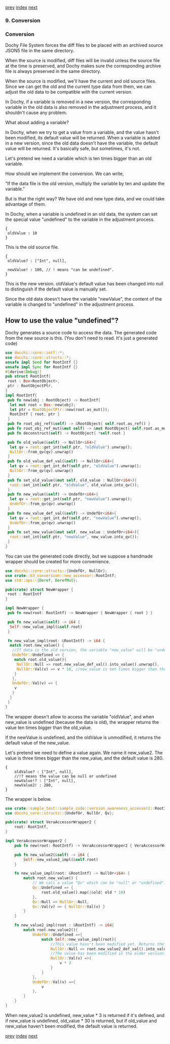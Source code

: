 [prev](directory_composition_and_how_to_handle.md)
[index](index.md)
[next](clist_and_mlist.md)

### 9. Conversion

### Conversion

Dochy File System forces the diff files to be placed with 
 an archived source JSON5 file in the same directory.

When the source is modified, diff files will be invalid unless 
the source file at the time is preserved, and Dochy makes sure
the corresponding archive file is always preserved in the same directory.

When the source is modified, we'll have the current and old source files.
Since we can get the old and the current type data from them,
we can adjust the old data to be compatible with the current version.

In Dochy, if a variable is removed in a new version, 
the corresponding variable in the old data is also removed in the adjustment process, 
and it shouldn't cause any problem.

What about adding a variable?

In Dochy, when we try to get a value from a variable, 
and the value hasn't been modified, its default value will be returned.
When a variable is added in a new version, since the old data doesn't have the variable,
the default value will be returned. It's basically safe, but sometimes, it's not.

Let's pretend we need a variable which is ten times bigger than an old variable.

How should we implement the conversion. We can write,

"If the data file is the old version, multiply the variable by ten and update the variable."

But is that the right way? We have old and new type data, and we could take advantage of them.  

In Dochy, when a variable is undefined in an old data, 
the system can set the special value "undefined" to the variable in the adjustment process.

```json5
{
 oldValue : 10
}
```
 This is the old source file.
```
{
 oldValue? : ["Int", null], 
 
 newValue! : 100, // ! means "can be undefined". 
}
 ```
This is the new version. oldValue's default value has been changed into null
to distinguish if the default value is manually set. 

Since the old data doesn't have the variable "newValue", the content of the variable is 
changed to "undefined" in the adjustment process.

## How to use the value "undefined"?

Dochy generates a source code to access the data. 
The generated code from the new source is this. 
(You don't need to read. It's just a generated code)
```Rust
use docchi::core::intf::*;
use docchi::core::structs::*;
unsafe impl Send for RootIntf {}
unsafe impl Sync for RootIntf {}
#[derive(Debug)]
pub struct RootIntf{
 root : Box<RootObject>,
 ptr : RootObjectPtr,
}
impl RootIntf{
 pub fn new(obj : RootObject) -> RootIntf{
  let mut root = Box::new(obj);
  let ptr = RootObjectPtr::new(root.as_mut());
  RootIntf { root, ptr }
 }
 pub fn root_obj_ref(&self) -> &RootObject{ self.root.as_ref() }
 pub fn root_obj_ref_mut(&mut self) -> &mut RootObject{ self.root.as_mut() }
 pub fn deconstruct(self) -> RootObject{ *self.root }

 pub fn old_value(&self) -> NullOr<i64>{
  let qv = root::get_int(self.ptr, "oldValue").unwrap();
  NullOr::from_qv(qv).unwrap()
 }
 pub fn old_value_def_val(&self) -> NullOr<i64>{
  let qv = root::get_int_def(self.ptr, "oldValue").unwrap();
  NullOr::from_qv(qv).unwrap()
 }
 pub fn set_old_value(&mut self, old_value : NullOr<i64>){
  root::set_int(self.ptr, "oldValue", old_value.into_qv());
 }
 pub fn new_value(&self) -> UndefOr<i64>{
  let qv = root::get_int(self.ptr, "newValue").unwrap();
  UndefOr::from_qv(qv).unwrap()
 }
 pub fn new_value_def_val(&self) -> UndefOr<i64>{
  let qv = root::get_int_def(self.ptr, "newValue").unwrap();
  UndefOr::from_qv(qv).unwrap()
 }
 pub fn set_new_value(&mut self, new_value : UndefOr<i64>){
  root::set_int(self.ptr, "newValue", new_value.into_qv());
 }
}
```
You can use the generated code directly, but we suppose 
a handmade wrapper should be created for more convenience.
```Rust
use docchi::core::structs::{UndefOr, NullOr};
use crate::b3_conversion::new_accessor::RootIntf;
use std::ops::{Deref, DerefMut};

pub(crate) struct NewWrapper {
 root : RootIntf
}

impl NewWrapper {
 pub fn new(root: RootIntf) -> NewWrapper { NewWrapper { root } }

 pub fn new_value(&self) -> i64 {
  Self::new_value_impl(&self.root)
 }

 fn new_value_impl(root: &RootIntf) -> i64 {
  match root.new_value() {
   //If data is the old version, the variable "new_value" will be "undefined" because it was not defined at the time.
   UndefOr::Undefined => {
    match root.old_value(){
     NullOr::Null => root.new_value_def_val().into_value().unwrap(),
     NullOr::Val(v) => v * 10, //new_value is ten times bigger than the old value
    }
   },
   UndefOr::Val(v) => {
    v
   }
  }
 }
}
```
The wrapper doesn't allow to access the variable "oldValue", 
and when new_value is undefined (because the data is old),
the wrapper returns the value ten times bigger than the old_value.

If the newValue is undefined, and the oldValue is unmodified, it returns the default value of the new_value.

Let's pretend we need to define a value again. We name it new_value2. The value is three times bigger than the new_value,
and the default value is 280.
```
{
    oldValue? : ["Int", null],
    //!? means the value can be null or undefined
    newValue!? : ["Int", null],
    newValue2! : 280,
}
```
The wrapper is below.
```Rust
use crate::sample_test::sample_code::version_awareness_accessor2::RootIntf;
use docchi_core::structs::{UndefOr, NullOr, Qv};

pub(crate) struct VeraAccessorWrapper2 {
    root: RootIntf,
}

impl VeraAccessorWrapper2 {
    pub fn new(root: RootIntf) -> VeraAccessorWrapper2 { VeraAccessorWrapper2 { root } }

    pub fn new_value2(&self) -> i64 {
        Self::new_value2_impl(&self.root)
    }

    fn new_value_impl(root: &RootIntf) -> NullOr<i64> {
        match root.new_value() {
            // We call a value "Qv" which can be "null" or "undefined". Qv stands for "Questionable value"
            Qv::Undefined => {
                root.old_value().map(|&old| old * 10)
            },
            Qv::Null => NullOr::Null,
            Qv::Val(v) => { NullOr::Val(v) }
        }
    }

    fn new_value2_impl(root : &RootIntf) -> i64{
        match root.new_value2(){
            UndefOr::Undefined =>{
                match Self::new_value_impl(root){
                    //This value hasn't been modified yet. Returns the current default value.
                    NullOr::Null => root.new_value2_def_val().into_value().unwrap(),
                    //The value has been modified in the older version(s). Convert the value to the current version
                    NullOr::Val(v) =>{
                        v * 3
                    }
                }
            },
            UndefOr::Val(v) =>{
                v
            },
        }
    }
}
```
When new_value2 is undefined, new_value * 3 is returned if it's defined, and if new_value is undefined, old_value * 30 is returned,
but if old_value and new_value haven't been modified, the default value is returned.





[prev](directory_composition_and_how_to_handle.md)
[index](index.md)
[next](clist_and_mlist.md)
